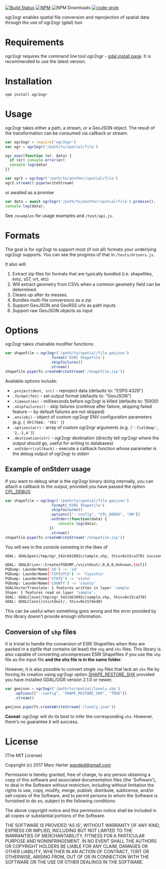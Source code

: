 [![Build Status](https://jenkins.adc4gis.com/buildStatus/icon?job=ogr2ogr)](https://jenkins.adc4gis.com/job/ogr2ogr/) [![NPM](https://img.shields.io/npm/v/ogr2ogr.svg)](https://npmjs.com/package/ogr2ogr) ![NPM Downloads](https://img.shields.io/npm/dt/ogr2ogr.svg) [![code-style](https://img.shields.io/badge/code%20style-adc-brightgreen.svg?style=flat)](https://github.com/applieddataconsultants/eslint-config-adc)

ogr2ogr enables spatial file conversion and reprojection of spatial data through the use of ogr2ogr (gdal) tool

# Requirements

ogr2ogr requires the command line tool _ogr2ogr_ - [gdal install page](http://trac.osgeo.org/gdal/wiki/DownloadingGdalBinaries). It is recommended to use the latest version.

# Installation

```
npm install ogr2ogr
```

# Usage

ogr2ogr takes either a path, a stream, or a GeoJSON object. The result of the transformation can be consumed via callback or stream:

```javascript
var ogr2ogr = require('ogr2ogr')
var ogr = ogr2ogr('/path/to/spatial/file')

ogr.exec(function (er, data) {
  if (er) console.error(er)
  console.log(data)
})

var ogr2 = ogr2ogr('/path/to/another/spatial/file')
ogr2.stream().pipe(writeStream)
```

or awaited as a promise

```javascript
var data = await ogr2ogr('/path/to/another/spatial/file').promise();
console.log(data);   
```


See `/examples` for usage examples and `/test/api.js`.

# Formats

The goal is for ogr2ogr to support most (if not all) formats your underlying ogr2ogr supports. You can see the progress of that in `/tests/drivers.js`.

It also will:

1. Extract zip files for formats that are typically bundled (i.e. shapefiles, kmz, s57, vrt, etc)
2. Will extract geometry from CSVs when a common geometry field can be determined.
3. Cleans up after its messes.
4. Bundles multi-file conversions as a zip
5. Support GeoJSON and GeoRSS urls as path inputs
6. Support raw GeoJSON objects as input

# Options

ogr2ogr takes chainable modifier functions:

```javascript
var shapefile = ogr2ogr('/path/to/spatial/file.geojson')
                    .format('ESRI Shapefile')
                    .skipfailures()
                    .stream()
shapefile.pipe(fs.createWriteStream('/shapefile.zip'))
```

Available options include:

- `.project(dest, src)` - reproject data (defaults to: "ESPG:4326")
- `.format(fmt)` - set output format (defaults to: "GeoJSON")
- `.timeout(ms)` - milliseconds before ogr2ogr is killed (defaults to: 15000)
- `.skipfailures()` - skip failures (continue after failure, skipping failed feature -- by default failures are not skipped)
- `.env(obj)` - object of custom ogr2ogr ENV configuration parameters (e.g. `{ RFC7946: 'YES' }`)
- `.options(arr)` - array of custom ogr2ogr arguments (e.g. `['-fieldmap', '2,-1,4']`)
- `.destination(str)` - ogr2ogr destination (directly tell ogr2ogr where the output should go, useful for writing to databases)
- `.onStderr(callback)` - execute a callback function whose parameter is the debug output of ogr2ogr to stderr

## Example of onStderr usage

If you want to debug what is the ogr2ogr binary doing internally, you can attach a callback to the output, 
provided you have passed the option [CPL_DEBUG](https://trac.osgeo.org/gdal/wiki/ConfigOptions#CPL_DEBUG)

```javascript
var shapefile = ogr2ogr('/path/to/spatial/file.geojson')
                    .format('ESRI Shapefile')
                    .skipfailures()
                    .options(["--config", "CPL_DEBUG", "ON"])
			        .onStderr(function(data) {
			            console.log(data);
			        })
                    .stream()
shapefile.pipe(fs.createWriteStream('/shapefile.zip'))
```

You will see in the console someting in the likes of

```sh
GDAL: GDALOpen(/tmp/ogr_542cb61092c/sample.shp, this=0x15ca370) succeeds as ESRI Shapefile.

GDAL: GDALDriver::Create(PGDUMP,/vsistdout/,0,0,0,Unknown,(nil))
PGDump: LaunderName('ID') -> 'id'
PGDump: LaunderName('FIPSSTCO') -> 'fipsstco'
PGDump: LaunderName('STATE') -> 'state'
PGDump: LaunderName('COUNTY') -> 'county'
GDALVectorTranslate: 1 features written in layer 'sample'
Shape: 1 features read on layer 'sample'.
GDAL: GDALClose(/tmp/ogr_542cb61092c/sample.shp, this=0x15ca370)
GDAL: GDALClose(/vsistdout/, this=0x157ded0)
```

This can be useful when something goes wrong and the error provided by this library doesn't provide enough information.

## Conversion of `shp` files

It is trivial to handle the conversion of ESRI Shapefiles when they are packed in a zipfile that contains (at least) the `shp` and `shx` files.
This library is also capable of converting uncompresses ESRI Shapefiles if you use the `shp` file as the input file 
**and the shx file is in the same folder**.

However, it is also possible to convert single `shp` files that lack an `shx` file by forcing its creation 
using ogr2ogr option [SHAPE_RESTORE_SHX](https://trac.osgeo.org/gdal/wiki/ConfigOptions#SHAPE_RESTORE_SHX) provided you have installed
GDAL/OGR version 2.1.0 or newer.

```javascript
var geojson = ogr2ogr('/path/to/spatial/lonely.shp')
    .options(["--config", "SHAPE_RESTORE_SHX", "TRUE"])
    .stream()

geojson.pipe(fs.createWriteStream('/lonely.json'))

```

**Caveat**: ogr2ogr will do its best to infer the corresponding `shx`. However, there's no guarantee it will success.




# License

(The MIT License)

Copyright (c) 2017 Marc Harter <wavded@gmail.com>

Permission is hereby granted, free of charge, to any person obtaining a copy of this software and associated documentation files (the 'Software'), to deal in the Software without restriction, including without limitation the rights to use, copy, modify, merge, publish, distribute, sublicense, and/or sell copies of the Software, and to permit persons to whom the Software is furnished to do so, subject to the following conditions:

The above copyright notice and this permission notice shall be included in all copies or substantial portions of the Software.

THE SOFTWARE IS PROVIDED 'AS IS', WITHOUT WARRANTY OF ANY KIND, EXPRESS OR IMPLIED, INCLUDING BUT NOT LIMITED TO THE WARRANTIES OF MERCHANTABILITY, FITNESS FOR A PARTICULAR PURPOSE AND NONINFRINGEMENT. IN NO EVENT SHALL THE AUTHORS OR COPYRIGHT HOLDERS BE LIABLE FOR ANY CLAIM, DAMAGES OR OTHER LIABILITY, WHETHER IN AN ACTION OF CONTRACT, TORT OR OTHERWISE, ARISING FROM, OUT OF OR IN CONNECTION WITH THE SOFTWARE OR THE USE OR OTHER DEALINGS IN THE SOFTWARE.

